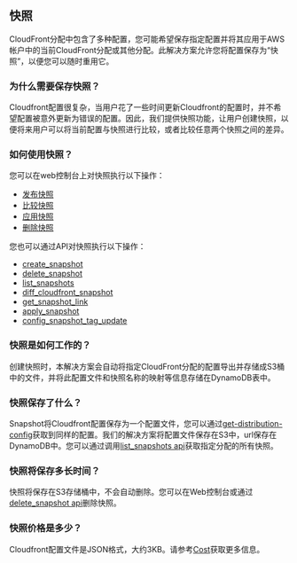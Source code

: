 ## 快照

CloudFront分配中包含了多种配置，您可能希望保存指定配置并将其应用于AWS帐户中的当前CloudFront分配或其他分配。此解决方案允许您将配置保存为“快照”，以便您可以随时重用它。

### 为什么需要保存快照？
Cloudfront配置很复杂，当用户花了一些时间更新Cloudfront的配置时，并不希望配置被意外更新为错误的配置。因此，我们提供快照功能，让用户创建快照，以便将来用户可以将当前配置与快照进行比较，或者比较任意两个快照之间的差异。

### 如何使用快照？

您可以在web控制台上对快照执行以下操作：

- [发布快照](./publish-snapshot.md)
- [比较快照](./compare-snapshot.md)
- [应用快照](./apply-snapshot.md)
- [删除快照](./delete-snapshot.md)


您也可以通过API对快照执行以下操作：

- [create_snapshot](../../api-reference-guide/snapshot/create_snapshot.md)
- [delete_snapshot](../../api-reference-guide/snapshot/delete_snapshot.md)
- [list_snapshots](../../api-reference-guide/snapshot/list_snapshots.md)
- [diff_cloudfront_snapshot](../../api-reference-guide/snapshot/diff_cloudfront_snapshot.md)
- [get_snapshot_link](../../api-reference-guide/snapshot/get_snapshot_link.md)
- [apply_snapshot](../../api-reference-guide/snapshot/apply-snapshot.md)
- [config_snapshot_tag_update](../../api-reference-guide/snapshot/config_snapshot_tag_update.md)


### 快照是如何工作的？

创建快照时，本解决方案会自动将指定CloudFront分配的配置导出并存储成S3桶中的文件，并将此配置文件和快照名称的映射等信息存储在DynamoDB表中。

### 快照保存了什么？
Snapshot将Cloudfront配置保存为一个配置文件，您可以通过[get-distribution-config](https://docs.aws.amazon.com/cli/latest/reference/cloudfront/get-distribution-config.html)获取到同样的配置。我们的解决方案将配置文件保存在S3中，url保存在DynamoDB中。您可以通过调用[list_snapshots api](../../api-reference-guide/snapshot/list_snapshots.md)获取指定分配的所有快照。



### 快照将保存多长时间？
快照将保存在S3存储桶中，不会自动删除。您可以在Web控制台或通过[delete_snapshot api](../../api-reference-guide/snapshot/delete_snapshot.md)删除快照。

### 快照价格是多少？
Cloudfront配置文件是JSON格式，大约3KB。请参考[Cost](cost.md)获取更多信息。


